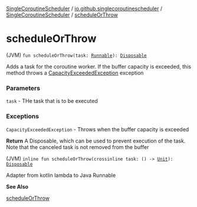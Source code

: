 [SingleCoroutineScheduler](../../index.md) / [io.github.singlecoroutinescheduler](../index.md) / [SingleCoroutineScheduler](index.md) / [scheduleOrThrow](./schedule-or-throw.md)

# scheduleOrThrow

(JVM) `fun scheduleOrThrow(task: `[`Runnable`](https://kotlin.github.io/kotlinx.coroutines/kotlinx-coroutines-core/kotlinx.coroutines/-runnable.html)`): `[`Disposable`](https://projectreactor.io/docs/core/3.3.5.RELEASE/api/reactor/core/Disposable.html)

Adds a task for the coroutine worker. If the buffer capacity is exceeded, this method throws a
[CapacityExceededException](../-capacity-exceeded-exception/index.md) exception

### Parameters

`task` - THe task that is to be executed

### Exceptions

`CapacityExceededException` - Throws when the buffer capacity is exceeded

**Return**
A Disposable, which can be used to prevent execution of the task.
Note that the canceled task is not removed from the buffer

(JVM) `inline fun scheduleOrThrow(crossinline task: () -> `[`Unit`](https://kotlinlang.org/api/latest/jvm/stdlib/kotlin/-unit/index.html)`): `[`Disposable`](https://projectreactor.io/docs/core/3.3.5.RELEASE/api/reactor/core/Disposable.html)

Adapter from kotlin lambda to Java Runnable

**See Also**

[scheduleOrThrow](./schedule-or-throw.md)

